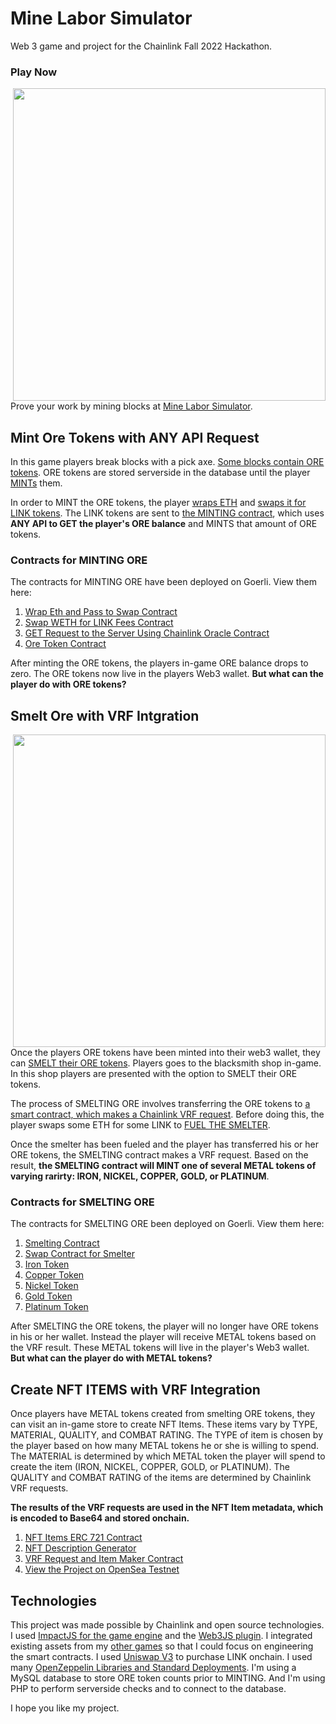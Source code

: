 # Mine Labor Simulator
Web 3 game and project for the Chainlink Fall 2022 Hackathon. 

<h3>Play Now</h3>

<img src='https://minelaborsimulator.com/images-and-demo/screen-shot-01-min.png' width="500px" align="right"/>

Prove your work by mining blocks at <a href='https://minelaborsimulator.com/' target='_blank'> Mine Labor Simulator</a>. 

<h2>Mint Ore Tokens with ANY API Request</h2>
In this game players break blocks with a pick axe. <a href='https://github.com/Donzo/Mine-Labor-Simulator/blob/main/code/php/check-for-ore.php' target='_blank'>Some blocks contain ORE tokens</a>. ORE tokens are stored serverside in the database until the player <a href='https://github.com/Donzo/Mine-Labor-Simulator/blob/main/code/js/mint-ore.php' target='_blank'>MINTs</a> them. 

In order to MINT the ORE tokens, the player <a href='https://github.com/Donzo/Mine-Labor-Simulator/blob/main/code/sol/eth-wrap-and-swap.sol' target='_blank'>wraps ETH</a> and <a href='https://github.com/Donzo/Mine-Labor-Simulator/blob/main/code/sol/buyLink.sol' target='_blank'>swaps it for LINK tokens</a>. The LINK tokens are sent to <a href='https://github.com/Donzo/Mine-Labor-Simulator/blob/main/code/sol/oreQueryAndMint.%10sol' target='_blank'>the MINTING contract</a>, which uses <strong>ANY API to GET the player's ORE balance</strong> and MINTS that amount of ORE tokens. 

<h3>Contracts for MINTING ORE</h3>

The contracts for MINTING ORE have been deployed on Goerli. View them here:

1. <a href='https://goerli.etherscan.io/address/0xd14cCfdA73b3b9e98f872dC51aA05B5b80D900C4#code' target='_blank'>Wrap Eth and Pass to Swap Contract</a>
2. <a href='https://goerli.etherscan.io/address/0xD35c9101485A56A171c038282132556a95504A6E#code' target='_blank'>Swap WETH for LINK Fees Contract</a>
3. <a href='https://goerli.etherscan.io/address/0x0701dba7588e9908c12d88d14aa02297354f9e11#code' target='_blank'>GET Request to the Server Using Chainlink Oracle Contract</a>
4. <a href='https://goerli.etherscan.io/address/0x92C92a9E71a6CFcd39B621eb66804Ac28186849F#code' target='_blank'>Ore Token Contract</a>

After minting the ORE tokens, the players in-game ORE balance drops to zero. The ORE tokens now live in the players Web3 wallet. <strong>But what can the player do with ORE tokens?</strong>


<h2>Smelt Ore with VRF Intgration</h2>

<img src='https://minelaborsimulator.com/images-and-demo/screen-shot-02-min.png' width="500px" align="right"/>

Once the players ORE tokens have been minted into their web3 wallet, they can <a href='https://github.com/Donzo/Mine-Labor-Simulator/blob/main/code/js/smelt-ore.php' target='_blank'>SMELT their ORE tokens</a>. Players goes to the blacksmith shop in-game. In this shop players are presented with the option to SMELT their ORE tokens.  

The process of SMELTING ORE involves transferring the ORE tokens to <a href='https://github.com/Donzo/Mine-Labor-Simulator/blob/main/code/sol/smelter.sol' target='_blank'>a smart contract, which makes a Chainlink VRF request</a>. Before doing this, the player swaps some ETH for some LINK to <a href='https://github.com/Donzo/Mine-Labor-Simulator/blob/main/code/sol/load-smelter.sol' target='_blank'>FUEL THE SMELTER</a>.

Once the smelter has been fueled and the player has transferred his or her ORE tokens, the SMELTING contract makes a VRF request. Based on the result, <strong>the SMELTING contract will MINT one of several METAL tokens of varying rarirty: IRON, NICKEL, COPPER, GOLD, or PLATINUM</strong>.

<h3>Contracts for SMELTING ORE</h3>

The contracts for SMELTING ORE been deployed on Goerli. View them here:

1. <a href='https://goerli.etherscan.io/address/0x9f659da618419a3baddb9a2a9cb2bb8a1584237f#code' target='_blank'>Smelting Contract</a>
2. <a href='https://goerli.etherscan.io/address/0x91fe1517fdf17ae2c338602d14a3e156013e61d2#code' target='_blank'>Swap Contract for Smelter</a>
3. <a href='https://goerli.etherscan.io/address/0xd020ee009eba367b279546c9ed47ba49a0bcb159#code' target='_blank'>Iron Token</a>
4. <a href='https://goerli.etherscan.io/address/0x07fc989b730fd2f6fe72c9a3294213cea3da768e#code' target='_blank'>Copper Token</a>
5. <a href='https://goerli.etherscan.io/address/0x2efe634fad801a68b86bbbf153935fd6222a1236#code' target='_blank'>Nickel Token</a>
6. <a href='https://goerli.etherscan.io/address/0x01f1fb3293546e257c7fa94ff04b5ab314bdee50#code' target='_blank'>Gold Token</a>
7. <a href='https://goerli.etherscan.io/address/0xffb97dc57c5d891560aae5af5460fcf69a217e64#code' target='_blank'>Platinum Token</a>

After SMELTING the ORE tokens, the player will no longer have ORE tokens in his or her wallet. Instead the player will receive METAL tokens based on the VRF result. These METAL tokens will live in the player's Web3 wallet. <strong>But what can the player do with METAL tokens?</strong>

<h2>Create NFT ITEMS with VRF Integration</h2>

Once players have METAL tokens created from smelting ORE tokens, they can visit an in-game store to create NFT Items. These items vary by TYPE, MATERIAL, QUALITY, and COMBAT RATING. The TYPE of item is chosen by the player based on how many METAL tokens he or she is willing to spend. The MATERIAL is determined by which METAL token the player will spend to create the item (IRON, NICKEL, COPPER, GOLD, or PLATINUM). The QUALITY and COMBAT RATING of the items are determined by Chainlink VRF requests. 

<strong>The results of the VRF requests are used in the NFT Item metadata, which is encoded to Base64 and stored onchain.</strong> 


1. <a href='https://goerli.etherscan.io/address/0x54630734636ba61dd1ede7e4481ab0f36abbdf0d#code' target='_blank'>NFT Items ERC 721 Contract</a>
2. <a href='https://goerli.etherscan.io/address/0xe93fdfab027cb135ef2d8419214498918b7d98e4#code' target='_blank'>NFT Description Generator</a>
3. <a href='https://goerli.etherscan.io/address/0x232ec3316bebcdf62f8ad81f1e1ee9d5ca8898da#code' target='_blank'>VRF Request and Item Maker Contract</a>
4. <a href='https://testnets.opensea.io/collection/mine-labor-simulator' target='_blank'>View the Project on OpenSea Testnet</a>

<h2>Technologies</h2>
This project was made possible by Chainlink and open source technologies. I used <a href='https://github.com/phoboslab/Impact'>ImpactJS for the game engine</a> and the <a href='https://github.com/web3/web3.js'>Web3JS plugin</a>. I integrated existing assets from my <a href='https://ereadinggames.com/'>other games</a> so that I could focus on engineering the smart contracts. I used <a href='https://github.com/Uniswap/v3-core' target='_blank'>Uniswap V3</a> to purchase LINK onchain. I used many <a href='https://github.com/OpenZeppelin/openzeppelin-contracts' target='_blank'>OpenZeppelin Libraries and Standard Deployments</a>. I'm using a MySQL database to store ORE token counts prior to MINTING. And I'm using PHP to perform serverside checks and to connect to the database.


I hope you like my project.

